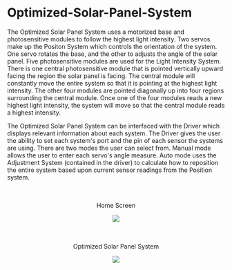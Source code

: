 # Optimized-Solar-Panel-System

The Optimized Solar Panel System uses a motorized base and photosensitive modules to follow the highest light intensity. Two servos make up the Positon System which controls the orientation of the system. One servo rotates the base, and the other to adjusts the angle of the solar panel. Five photosensitive modules are used for the Light Intensity System. There is one central photosensitive module that is pointed vertically upward facing the region the solar panel is facing. The central module will constantly move the entire system so that it is pointing at the highest light intensity. The other four modules are pointed diagonally up into four regions surrounding the central module. Once one of the four modules reads a new highest light intensity, the system will move so that the central module reads a highest intensity.

The Optimized Solar Panel System can be interfaced with the Driver which displays relevant information about each system. The Driver gives the user the ability to set each system's port and the pin of each sensor the systems are using. There are two modes the user can select from. Manual mode allows the user to enter each servo's angle measure. Auto mode uses the Adjustment System (contained in the driver) to calculate how to reposition the entire system based upon current sensor readings from the Position system. 

<p align="center"><br></br>Home Screen</p>
<p align="center">
  <img src="https://user-images.githubusercontent.com/44120038/73873278-ea8fe280-4816-11ea-9735-08564c1c0177.png">
</p>

<p align="center"><br></br>Optimized Solar Panel System</p>
<p align="center"> 
  <img src="https://user-images.githubusercontent.com/44120038/73875120-5758ac00-481a-11ea-99c2-51128fea1c9c.jpg">
</p>
